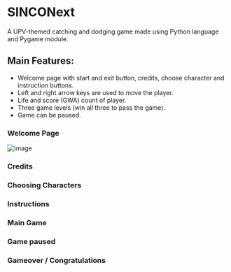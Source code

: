 # SINCONext
A UPV-themed catching and dodging game made using Python language and Pygame module.

## Main Features:
- Welcome page with start and exit button, credits, choose character and instruction buttons.
- Left and right arrow keys are used to move the player.
- Life and score (GWA) count of player.
- Three game levels (win all three to pass the game).
- Game can be paused.

### Welcome Page
![image](https://github.com/Eugocode/SINCONext/assets/65772510/8427a401-20ba-40c1-84a9-99ea6a6b6cb5)

### Credits

### Choosing Characters

### Instructions

### Main Game

### Game paused

### Gameover / Congratulations


